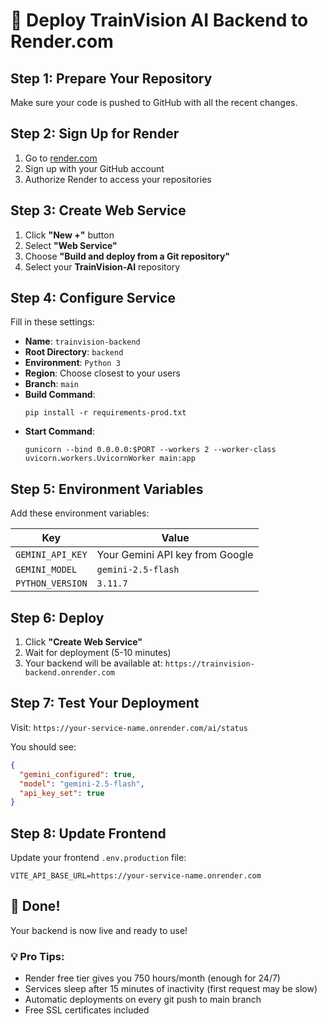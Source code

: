 # 🚀 Deploy TrainVision AI Backend to Render.com

## Step 1: Prepare Your Repository
Make sure your code is pushed to GitHub with all the recent changes.

## Step 2: Sign Up for Render
1. Go to [render.com](https://render.com)
2. Sign up with your GitHub account
3. Authorize Render to access your repositories

## Step 3: Create Web Service
1. Click **"New +"** button
2. Select **"Web Service"**
3. Choose **"Build and deploy from a Git repository"**
4. Select your **TrainVision-AI** repository

## Step 4: Configure Service
Fill in these settings:

- **Name**: `trainvision-backend`
- **Root Directory**: `backend`
- **Environment**: `Python 3`
- **Region**: Choose closest to your users
- **Branch**: `main`
- **Build Command**: 
  ```
  pip install -r requirements-prod.txt
  ```
- **Start Command**: 
  ```
  gunicorn --bind 0.0.0.0:$PORT --workers 2 --worker-class uvicorn.workers.UvicornWorker main:app
  ```

## Step 5: Environment Variables
Add these environment variables:

| Key | Value |
|-----|-------|
| `GEMINI_API_KEY` | Your Gemini API key from Google |
| `GEMINI_MODEL` | `gemini-2.5-flash` |
| `PYTHON_VERSION` | `3.11.7` |

## Step 6: Deploy
1. Click **"Create Web Service"**
2. Wait for deployment (5-10 minutes)
3. Your backend will be available at: `https://trainvision-backend.onrender.com`

## Step 7: Test Your Deployment
Visit: `https://your-service-name.onrender.com/ai/status`

You should see:
```json
{
  "gemini_configured": true,
  "model": "gemini-2.5-flash",
  "api_key_set": true
}
```

## Step 8: Update Frontend
Update your frontend `.env.production` file:
```
VITE_API_BASE_URL=https://your-service-name.onrender.com
```

## 🎉 Done!
Your backend is now live and ready to use!

### 💡 Pro Tips:
- Render free tier gives you 750 hours/month (enough for 24/7)
- Services sleep after 15 minutes of inactivity (first request may be slow)
- Automatic deployments on every git push to main branch
- Free SSL certificates included